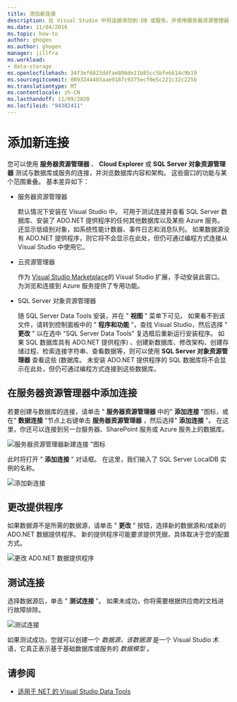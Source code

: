 ```yaml
---
title: 添加新连接
description: 在 Visual Studio 中将连接添加到 DB 或服务，并使用服务器资源管理器、Cloud Explorer 或 SQL Server 对象资源管理器浏览数据库内容和架构。
ms.date: 11/04/2016
ms.topic: how-to
author: ghogen
ms.author: ghogen
manager: jillfra
ms.workload:
- data-storage
ms.openlocfilehash: 34f3ef6823ddfae806de11b85cc5bfe6b14c9b19
ms.sourcegitcommit: 0893244403aae9187c9375ecf0e5c221c32c225b
ms.translationtype: MT
ms.contentlocale: zh-CN
ms.lasthandoff: 11/09/2020
ms.locfileid: "94382411"
---
```

# <a name="add-new-connections"></a>添加新连接

您可以使用 **服务器资源管理器** 、 **Cloud Explorer** 或 **SQL Server 对象资源管理器** 测试与数据库或服务的连接，并浏览数据库内容和架构。 这些窗口的功能与某个范围重叠。 基本差异如下：

- 服务器资源管理器

   默认情况下安装在 Visual Studio 中。 可用于测试连接并查看 SQL Server 数据库、安装了 ADO.NET 提供程序的任何其他数据库以及某些 Azure 服务。 还显示低级别对象，如系统性能计数器、事件日志和消息队列。 如果数据源没有 ADO.NET 提供程序，则它将不会显示在此处，但仍可通过编程方式连接从 Visual Studio 中使用它。

- 云资源管理器

   作为 [Visual Studio Marketplace](https://marketplace.visualstudio.com/items?itemName=ms-azuretools.CloudExplorerForVS)的 Visual Studio 扩展，手动安装此窗口。 为浏览和连接到 Azure 服务提供了专用功能。

- SQL Server 对象资源管理器

   随 SQL Server Data Tools 安装，并在 " **视图** " 菜单下可见。 如果看不到该文件，请转到控制面板中的 " **程序和功能** "，查找 Visual Studio，然后选择 " **更改** " 以在选中 "SQL Server Data Tools" 复选框后重新运行安装程序。 如果 SQL 数据库具有 ADO.NET 提供程序) 、创建新数据库、修改架构、创建存储过程、检索连接字符串、查看数据等，则可以使用 **SQL Server 对象资源管理器** 查看这些 (数据库。 未安装 ADO.NET 提供程序的 SQL 数据库将不会显示在此处，但仍可通过编程方式连接到这些数据库。

## <a name="add-a-connection-in-server-explorer"></a>在服务器资源管理器中添加连接

若要创建与数据库的连接，请单击 " **服务器资源管理器** 中的" **添加连接** "图标，或在" **数据连接** "节点上右键单击 **服务器资源管理器** ，然后选择" **添加连接** "。 在这里，你还可以连接到另一台服务器、SharePoint 服务或 Azure 服务上的数据库。

![服务器资源管理器新建连接 "图标](../data-tools/media/raddata-server-explorer-new-connection-icon.png)

此时将打开 " **添加连接** " 对话框。 在这里，我们输入了 SQL Server LocalDB 实例的名称。

![添加新连接](../data-tools/media/raddata-add-new-connection-dialog.png)

## <a name="change-the-provider"></a>更改提供程序

如果数据源不是所需的数据源，请单击 " **更改** " 按钮，选择新的数据源和/或新的 ADO.NET 数据提供程序。 新的提供程序可能要求提供凭据，具体取决于您的配置方式。

![更改 AD0.NET 数据提供程序](../data-tools/media/raddata-change-ad0.net-data-provider.png)

## <a name="test-the-connection"></a>测试连接

选择数据源后，单击 " **测试连接** "。 如果未成功，你将需要根据供应商的文档进行故障排除。

![测试连接](../data-tools/media/raddata-test-connection.png)

如果测试成功，您就可以创建一个 *数据源，该数据源* 是一个 Visual Studio 术语，它真正表示基于基础数据库或服务的 *数据模型* 。

## <a name="see-also"></a>请参阅

- [适用于 NET 的 Visual Studio Data Tools](../data-tools/visual-studio-data-tools-for-dotnet.md)
